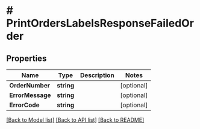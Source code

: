 # # PrintOrdersLabelsResponseFailedOrder


## Properties 


Name | Type | Description | Notes
------------ | ------------- | ------------- | -------------
**OrderNumber**| **string** |   | [optional]
**ErrorMessage**| **string** |   | [optional]
**ErrorCode**| **string** |   | [optional]


[[Back to Model list]](../../README.md#models) [[Back to API list]](../../README.md#endpoints) [[Back to README]](../../README.md)

